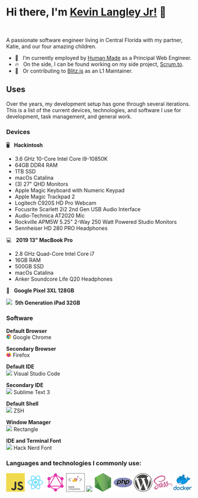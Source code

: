 # **Hi there, I'm [Kevin Langley Jr!](https://kevinlangleyjr.dev) 👋**

<br />

A passionate software engineer living in Central Florida with my partner, Katie, and our four amazing children.

- 💼 &nbsp;&nbsp;I’m currently employed by [Human Made](https://hmn.md) as a Principal Web Engineer.
- 🔥 &nbsp;&nbsp;On the side, I can be found working on my side project, [Scrum.to](https://scrum.to).
- 🎉 &nbsp;&nbsp;Or contributing to [Blitz.js](https://github.com/blitz-js/blitz) as an L1 Maintainer.

## **Uses**

Over the years, my development setup has gone through several iterations. This is a list of the current devices, technologies, and software I use for development, task management, and general work.

### **Devices**
🖥  &nbsp;&nbsp;**Hackintosh**
- 3.6 GHz 10-Core Intel Core i9-10850K
- 64GB DDR4 RAM
- 1TB SSD
- macOs Catalina
- (3) 27" QHD Monitors
- Apple Magic Keyboard with Numeric Keypad
- Apple Magic Trackpad 2
- Logitech C920S HD Pro Webcam
- Focusrite Scarlett 2i2 2nd Gen USB Audio Interface
- Audio-Technica AT2020 Mic
- Rockville APM5W 5.25" 2-Way 250 Watt Powered Studio Monitors
- Sennheiser HD 280 PRO Headphones


💻  &nbsp;&nbsp;**2019 13" MacBook Pro**
- 2.8 GHz Quad-Core Intel Core i7
- 16GB RAM
- 500GB SSD
- macOs Catalina
- Anker Soundcore Life Q20 Headphones

📱 &nbsp;&nbsp;**Google Pixel 3XL 128GB**

<img height="18" src="https://res.cloudinary.com/kevinlangleyjr-dev/image/upload/v1617326788/github-readme/apple-ipad_qyj1we.svg" />&nbsp;&nbsp;**5th Generation iPad 32GB**

### **Software**

**Default Browser**  
<img height="14" src="https://raw.githubusercontent.com/github/explore/80688e429a7d4ef2fca1e82350fe8e3517d3494d/topics/chrome/chrome.png" /> Google Chrome

**Secondary Browser**  
<img height="14" src="https://raw.githubusercontent.com/github/explore/728542e0d33f83720614f61923a9cb424264db23/topics/firefox/firefox.png" /> Firefox

**Default IDE**  
<img height="14" src="https://res.cloudinary.com/kevinlangleyjr-dev/image/upload/v1617325247/github-readme/Visual_Studio_Code_adjfaq.svg" />  Visual Studio Code

**Secondary IDE**  
<img height="14" src="https://res.cloudinary.com/kevinlangleyjr-dev/image/upload/v1617325930/github-readme/sublime-text_e4r1bn.svg" />  Sublime Text 3

**Default Shell**  
<img height="14" src="https://res.cloudinary.com/kevinlangleyjr-dev/image/upload/v1617360397/github-readme/terminal-icon_ytfyhm.svg" />  ZSH

**Window Manager**  
<img height="14" src="https://res.cloudinary.com/kevinlangleyjr-dev/image/upload/v1618147115/github-readme/rectangle_stnqek.png" />  Rectangle

**IDE and Terminal Font**  
<img height="14" src="https://res.cloudinary.com/kevinlangleyjr-dev/image/upload/v1618148256/github-readme/font_w5do4f.svg" />  Hack Nerd Font

### **Languages and technologies I commonly use:**  

<code><img height="50" src="https://raw.githubusercontent.com/github/explore/80688e429a7d4ef2fca1e82350fe8e3517d3494d/topics/javascript/javascript.png"></code>
<code><img height="50" src="https://raw.githubusercontent.com/github/explore/80688e429a7d4ef2fca1e82350fe8e3517d3494d/topics/react/react.png"></code>
<code><img height="50" src="https://raw.githubusercontent.com/github/explore/80688e429a7d4ef2fca1e82350fe8e3517d3494d/topics/graphql/graphql.png"></code>
<code><img height="50" src="https://raw.githubusercontent.com/github/explore/80688e429a7d4ef2fca1e82350fe8e3517d3494d/topics/styled-components/styled-components.png"></code>
<code><img height="50" src="https://kevinlangleyjr-public.s3.amazonaws.com/nextjs-logo.jpg"></code>
<code><img height="50" src="https://raw.githubusercontent.com/github/explore/80688e429a7d4ef2fca1e82350fe8e3517d3494d/topics/nodejs/nodejs.png"></code>
<code><img height="50" src="https://raw.githubusercontent.com/github/explore/80688e429a7d4ef2fca1e82350fe8e3517d3494d/topics/php/php.png"></code>
<code><img height="50" src="https://raw.githubusercontent.com/github/explore/80688e429a7d4ef2fca1e82350fe8e3517d3494d/topics/wordpress/wordpress.png"></code>
<code><img height="50" src="https://raw.githubusercontent.com/github/explore/80688e429a7d4ef2fca1e82350fe8e3517d3494d/topics/sass/sass.png"></code>
<code><img height="50" src="https://raw.githubusercontent.com/github/explore/80688e429a7d4ef2fca1e82350fe8e3517d3494d/topics/docker/docker.png"></code>
